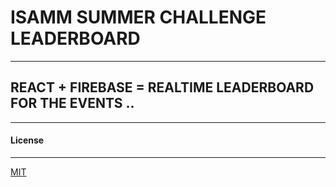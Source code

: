 # ISAMM SUMMER CHALLENGE LEADERBOARD 
---
## REACT + FIREBASE = REALTIME LEADERBOARD FOR THE EVENTS .. 
---
#### License
---
[MIT](https://choosealicense.com/licenses/mit/)

